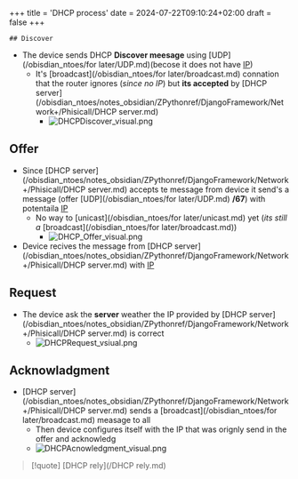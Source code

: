 +++
title = 'DHCP process'
date = 2024-07-22T09:10:24+02:00
draft = false
+++

    ## Discover 
-  The device sends DHCP **Discover meesage** using [UDP](/obisdian_ntoes/for later/UDP.md)(becose it does not have [IP](/obisdian_ntoes/notes_obsidian/ZPythonref/DjangoFramework/Network+/Ref_OSI/IP.md)) 
	- It's [broadcast](/obisdian_ntoes/for later/broadcast.md) connation that the router ignores (*since no IP*) but **its accepted** by [DHCP server](/obisdian_ntoes/notes_obsidian/ZPythonref/DjangoFramework/Network+/Phisicall/DHCP server.md)
		- ![DHCPDiscover_visual.png](/DHCPDiscover_visual.png)

## Offer 
- Since [DHCP server](/obisdian_ntoes/notes_obsidian/ZPythonref/DjangoFramework/Network+/Phisicall/DHCP server.md)  accepts te message from device it send's a message (offer [UDP](/obisdian_ntoes/for later/UDP.md) **/67**) with potentaila [IP](/obisdian_ntoes/notes_obsidian/ZPythonref/DjangoFramework/Network+/Ref_OSI/IP.md) 
	-  No way to [unicast](/obisdian_ntoes/for later/unicast.md) yet (*its still a* [broadcast](/obisdian_ntoes/for later/broadcast.md))
		- ![DHCP_Offer_visual.png](/DHCP_Offer_visual.png)
 - Device recives the message from [DHCP server](/obisdian_ntoes/notes_obsidian/ZPythonref/DjangoFramework/Network+/Phisicall/DHCP server.md) with [IP](/obisdian_ntoes/notes_obsidian/ZPythonref/DjangoFramework/Network+/Ref_OSI/IP.md)

## Request 

- The device ask the **server** weather the IP provided by [DHCP server](/obisdian_ntoes/notes_obsidian/ZPythonref/DjangoFramework/Network+/Phisicall/DHCP server.md)  is correct 
	- ![DHCPRequest_vsiual.png](/DHCPRequest_vsiual.png)

## Acknowladgment
- [DHCP server](/obisdian_ntoes/notes_obsidian/ZPythonref/DjangoFramework/Network+/Phisicall/DHCP server.md) sends a [broadcast](/obisdian_ntoes/for later/broadcast.md)  measage to all
	- Then device configures itself with the IP that was orignly send in the offer and acknowledg 
	- ![DHCPAcnowledgment_visual.png](/DHCPAcnowledgment_visual.png)


>[!quote] [DHCP rely](/DHCP rely.md)